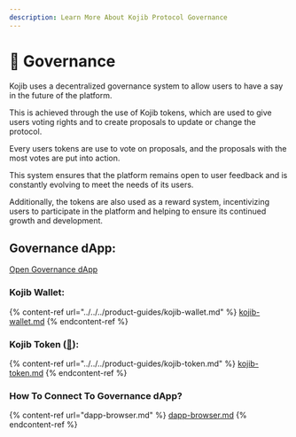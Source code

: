 ```yaml
---
description: Learn More About Kojib Protocol Governance
---
```


# 📝 Governance

Kojib uses a decentralized governance system to allow users to have a say in the future of the platform.&#x20;

This is achieved through the use of Kojib tokens, which are used to give users voting rights and to create proposals to update or change the protocol.&#x20;

Every users tokens are use to vote on proposals, and the proposals with the most votes are put into action.&#x20;

This system ensures that the platform remains open to user feedback and is constantly evolving to meet the needs of its users.&#x20;

Additionally, the tokens are also used as a reward system, incentivizing users to participate in the platform and helping to ensure its continued growth and development.

## Governance dApp:

[Open Governance dApp](https://gov.kojib.com)

### Kojib Wallet:

{% content-ref url="../../../product-guides/kojib-wallet.md" %}
[kojib-wallet.md](../../../product-guides/kojib-wallet.md)
{% endcontent-ref %}

### Kojib Token ([💬](https://app.phi.exchange/info/token/0x1e3c681cef5ee05112187f61d21401310f8eba21)):

{% content-ref url="../../../product-guides/kojib-token.md" %}
[kojib-token.md](../../../product-guides/kojib-token.md)
{% endcontent-ref %}

### How To Connect To Governance dApp?

{% content-ref url="dapp-browser.md" %}
[dapp-browser.md](dapp-browser.md)
{% endcontent-ref %}
